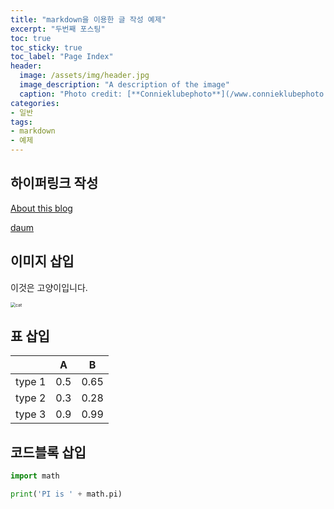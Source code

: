 ```yaml
---
title: "markdown을 이용한 글 작성 예제" 
excerpt: "두번째 포스팅" 
toc: true
toc_sticky: true
toc_label: "Page Index"
header:
  image: /assets/img/header.jpg
  image_description: "A description of the image"
  caption: "Photo credit: [**Connieklubephoto**](/www.connieklubephoto.com)"
categories: 
- 일반 
tags: 
- markdown
- 예제
---
```


## 하이퍼링크 작성

<a href="{{ site.url }}/about/">About this blog</a>

<a href="https://www.daum.net">daum</a>

## 이미지 삽입

이것은 고양이입니다.

<img src="{{ site.url }}/assets/img/cat.jpg" alt="cat" style="zoom:50%;" />

## 표 삽입

|        | A    | B    |
| :------: | :----: | :----: |
| type 1 | 0.5  | 0.65 |
| type 2 | 0.3  | 0.28 |
| type 3 | 0.9  | 0.99 |

## 코드블록 삽입

```python
import math

print('PI is ' + math.pi)
```

